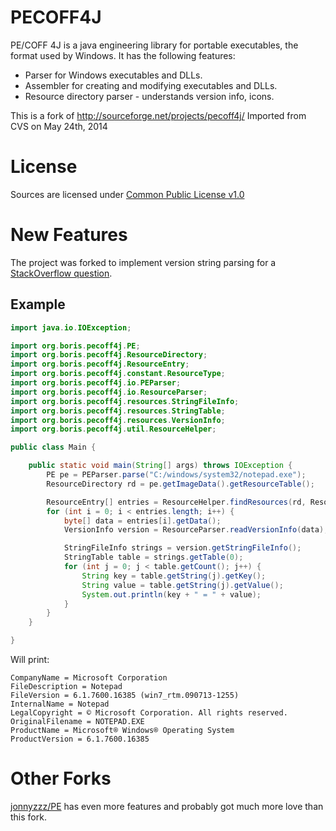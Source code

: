 PECOFF4J
========

PE/COFF 4J is a java engineering library for portable executables, the format used by Windows. It has the following features:

* Parser for Windows executables and DLLs.
* Assembler for creating and modifying executables and DLLs.
* Resource directory parser - understands version info, icons.

This is a fork of http://sourceforge.net/projects/pecoff4j/
Imported from CVS on May 24th, 2014

License
=======
Sources are licensed under [Common Public License v1.0](http://www.eclipse.org/legal/cpl-v10.html)

New Features
============

The project was forked to implement version string parsing for a [StackOverflow question](http://stackoverflow.com/questions/23845480/how-to-get-windows-file-details/23848792).

Example
-------

```java
import java.io.IOException;

import org.boris.pecoff4j.PE;
import org.boris.pecoff4j.ResourceDirectory;
import org.boris.pecoff4j.ResourceEntry;
import org.boris.pecoff4j.constant.ResourceType;
import org.boris.pecoff4j.io.PEParser;
import org.boris.pecoff4j.io.ResourceParser;
import org.boris.pecoff4j.resources.StringFileInfo;
import org.boris.pecoff4j.resources.StringTable;
import org.boris.pecoff4j.resources.VersionInfo;
import org.boris.pecoff4j.util.ResourceHelper;

public class Main {

	public static void main(String[] args) throws IOException {
		PE pe = PEParser.parse("C:/windows/system32/notepad.exe");
		ResourceDirectory rd = pe.getImageData().getResourceTable();

		ResourceEntry[] entries = ResourceHelper.findResources(rd, ResourceType.VERSION_INFO);
		for (int i = 0; i < entries.length; i++) {
			byte[] data = entries[i].getData();
			VersionInfo version = ResourceParser.readVersionInfo(data);

			StringFileInfo strings = version.getStringFileInfo();
			StringTable table = strings.getTable(0);
			for (int j = 0; j < table.getCount(); j++) {
				String key = table.getString(j).getKey();
				String value = table.getString(j).getValue();
				System.out.println(key + " = " + value);
			}
		}
	}

}

```

Will print:

```
CompanyName = Microsoft Corporation
FileDescription = Notepad
FileVersion = 6.1.7600.16385 (win7_rtm.090713-1255)
InternalName = Notepad
LegalCopyright = © Microsoft Corporation. All rights reserved.
OriginalFilename = NOTEPAD.EXE
ProductName = Microsoft® Windows® Operating System
ProductVersion = 6.1.7600.16385
```

Other Forks
===========

[jonnyzzz/PE](https://github.com/jonnyzzz/PE) has even more features and probably got much more love than this fork.
